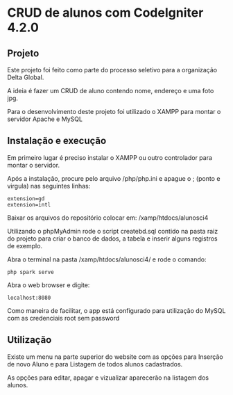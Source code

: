 # CRUD de alunos com CodeIgniter 4.2.0

## Projeto

Este projeto foi feito como parte do processo seletivo para a organização Delta Global.

A ideia é fazer um CRUD de aluno contendo nome, endereço e uma foto jpg.

Para o desenvolvimento deste projeto foi utilizado o XAMPP para montar o servidor Apache e MySQL

## Instalação e execução

Em primeiro lugar é preciso instalar o XAMPP ou outro controlador para montar o servidor.

Após a instalação, procure pelo arquivo /php/php.ini e apague o ; (ponto e virgula) nas seguintes linhas:
```
extension=gd
extension=intl
```

Baixar os arquivos do repositório colocar em:
/xamp/htdocs/alunosci4

Utilizando o phpMyAdmin rode o script createbd.sql contido na pasta raiz do projeto para criar o banco de dados, a tabela e inserir alguns registros de exemplo.

Abra o terminal na pasta /xamp/htdocs/alunosci4/ e rode o comando:
```
php spark serve
```

Abra o web browser e digite:
```
localhost:8080
```

Como maneira de facilitar, o app está configurado para utilização do MySQL com as credenciais
root
sem password

## Utilização

Existe um menu na parte superior do website com as opções para Inserção de novo Aluno e para Listagem de todos alunos cadastrados.

As opções para editar, apagar e vizualizar aparecerão na listagem dos alunos.


